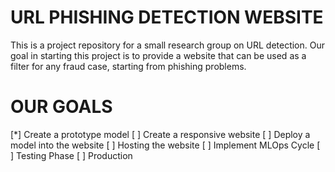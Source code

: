 # URL PHISHING DETECTION WEBSITE
This is a project repository for a small research group on URL detection. Our goal in starting this project is to provide a website that can be used as a filter for any fraud case, starting from phishing problems.

# OUR GOALS
[*] Create a prototype model
[ ] Create a responsive website
[ ] Deploy a model into the website
[ ] Hosting the website
[ ] Implement MLOps Cycle
[ ] Testing Phase
[ ] Production
